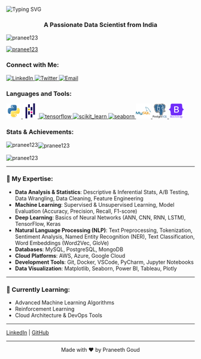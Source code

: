 ![Typing SVG](https://readme-typing-svg.herokuapp.com?font=Fira+Code&weight=600&size=25&pause=1000&color=FFBB8AED&width=435&lines=Hi...Myself+Praneeth+Goud)

<h3 align="center">A Passionate Data Scientist from India</h3>

<p align="left"> 
  <img src="https://komarev.com/ghpvc/?username=pranee123&label=Profile%20views&color=0e75b6&style=flat" alt="pranee123" />
</p>

<p align="left"> 
  <a href="https://github.com/ryo-ma/github-profile-trophy">
    <img src="https://github-profile-trophy.vercel.app/?username=pranee123" alt="pranee123" />
  </a> 
</p>

<h3 align="left">Connect with Me:</h3>
<p align="left">
  <a href="https://www.linkedin.com/in/praneeth-goud" target="_blank" rel="noreferrer">
    <img src="https://upload.wikimedia.org/wikipedia/commons/e/e9/Linkedin_icon.svg" width="40" height="40" alt="LinkedIn" />
  </a>
  <a href="https://twitter.com/pranee123" target="_blank" rel="noreferrer">
    <img src="https://upload.wikimedia.org/wikipedia/commons/6/60/Twitter_logo_as_of_2021.svg" width="40" height="40" alt="Twitter" />
  </a>
  <a href="mailto:praneethgoud@example.com" target="_blank" rel="noreferrer">
    <img src="https://upload.wikimedia.org/wikipedia/commons/a/a5/Google_Contacts_logo.svg" width="40" height="40" alt="Email" />
  </a>
</p>

<h3 align="left">Languages and Tools:</h3>
<p align="left">
  <a href="https://python.org" target="_blank" rel="noreferrer">
    <img src="https://raw.githubusercontent.com/devicons/devicon/master/icons/python/python-original.svg" alt="python" width="40" height="40"/>
  </a>
  <a href="https://pandas.pydata.org/" target="_blank" rel="noreferrer">
    <img src="https://raw.githubusercontent.com/devicons/devicon/2ae2a900d2f041da66e950e4d48052658d850630/icons/pandas/pandas-original.svg" alt="pandas" width="40" height="40"/>
  </a>
  <a href="https://www.tensorflow.org" target="_blank" rel="noreferrer">
    <img src="https://www.vectorlogo.zone/logos/tensorflow/tensorflow-icon.svg" alt="tensorflow" width="40" height="40"/>
  </a>
  <a href="https://scikit-learn.org/" target="_blank" rel="noreferrer">
    <img src="https://upload.wikimedia.org/wikipedia/commons/0/05/Scikit_learn_logo_small.svg" alt="scikit_learn" width="40" height="40"/>
  </a>
  <a href="https://seaborn.pydata.org/" target="_blank" rel="noreferrer">
    <img src="https://seaborn.pydata.org/_images/logo-mark-lightbg.svg" alt="seaborn" width="40" height="40"/>
  </a>
  <a href="https://www.mysql.com/" target="_blank" rel="noreferrer">
    <img src="https://raw.githubusercontent.com/devicons/devicon/master/icons/mysql/mysql-original-wordmark.svg" alt="mysql" width="40" height="40"/>
  </a>
  <a href="https://www.postgresql.org" target="_blank" rel="noreferrer">
    <img src="https://raw.githubusercontent.com/devicons/devicon/master/icons/postgresql/postgresql-original-wordmark.svg" alt="postgresql" width="40" height="40"/>
  </a>
  <a href="https://getbootstrap.com" target="_blank" rel="noreferrer">
    <img src="https://raw.githubusercontent.com/devicons/devicon/master/icons/bootstrap/bootstrap-plain-wordmark.svg" alt="bootstrap" width="40" height="40"/>
  </a>
</p>

<h3 align="left">Stats & Achievements:</h3>

<p>
  <img align="left" src="https://github-readme-stats.vercel.app/api/top-langs?username=pranee123&show_icons=true&locale=en&layout=compact" alt="pranee123" />
</p>

<p>
  <img align="center" src="https://github-readme-stats.vercel.app/api?username=pranee123&show_icons=true&locale=en" alt="pranee123" />
</p>

<p>
  <img align="center" src="https://github-readme-streak-stats.herokuapp.com/?user=pranee123&" alt="pranee123" />
</p>

---

### 💼 My Expertise:
- **Data Analysis & Statistics**: Descriptive & Inferential Stats, A/B Testing, Data Wrangling, Data Cleaning, Feature Engineering
- **Machine Learning**: Supervised & Unsupervised Learning, Model Evaluation (Accuracy, Precision, Recall, F1-score)
- **Deep Learning**: Basics of Neural Networks (ANN, CNN, RNN, LSTM), TensorFlow, Keras
- **Natural Language Processing (NLP)**: Text Preprocessing, Tokenization, Sentiment Analysis, Named Entity Recognition (NER), Text Classification, Word Embeddings (Word2Vec, GloVe)
- **Databases**: MySQL, PostgreSQL, MongoDB
- **Cloud Platforms**: AWS, Azure, Google Cloud
- **Development Tools**: Git, Docker, VSCode, PyCharm, Jupyter Notebooks
- **Data Visualization**: Matplotlib, Seaborn, Power BI, Tableau, Plotly

---

### 🌱 Currently Learning:
- Advanced Machine Learning Algorithms
- Reinforcement Learning
- Cloud Architecture & DevOps Tools

---

<p align="left">
  <a href="https://www.linkedin.com/in/praneeth-goud" target="_blank">LinkedIn</a> | 
  <a href="https://github.com/pranee123" target="_blank">GitHub</a>
</p>

---

<p align="center">Made with ❤️ by Praneeth Goud</p>
